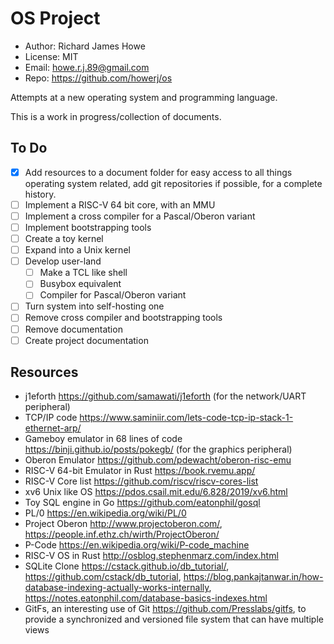 # OS Project

* Author: Richard James Howe
* License: MIT
* Email: howe.r.j.89@gmail.com
* Repo: https://github.com/howerj/os

Attempts at a new operating system and programming language.

This is a work in progress/collection of documents.

## To Do

* [x] Add resources to a document folder for easy access to all things
  operating system related, add git repositories if possible, for a
  complete history.
* [ ] Implement a RISC-V 64 bit core, with an MMU
* [ ] Implement a cross compiler for a Pascal/Oberon variant
* [ ] Implement bootstrapping tools
* [ ] Create a toy kernel
* [ ] Expand into a Unix kernel
* [ ] Develop user-land
  - [ ] Make a TCL like shell
  - [ ] Busybox equivalent
  - [ ] Compiler for Pascal/Oberon variant
* [ ] Turn system into self-hosting one
* [ ] Remove cross compiler and bootstrapping tools
* [ ] Remove documentation
* [ ] Create project documentation

## Resources

- j1eforth <https://github.com/samawati/j1eforth>
  (for the network/UART peripheral)
- TCP/IP code <https://www.saminiir.com/lets-code-tcp-ip-stack-1-ethernet-arp/>
- Gameboy emulator in 68 lines of code <https://binji.github.io/posts/pokegb/>
  (for the graphics peripheral)
- Oberon Emulator <https://github.com/pdewacht/oberon-risc-emu>
- RISC-V 64-bit Emulator in Rust <https://book.rvemu.app/>
- RISC-V Core list <https://github.com/riscv/riscv-cores-list>
- xv6 Unix like OS <https://pdos.csail.mit.edu/6.828/2019/xv6.html>
- Toy SQL engine in Go <https://github.com/eatonphil/gosql>
- PL/0 <https://en.wikipedia.org/wiki/PL/0>
- Project Oberon <http://www.projectoberon.com/>,
  <https://people.inf.ethz.ch/wirth/ProjectOberon/> 
- P-Code <https://en.wikipedia.org/wiki/P-code_machine>
- RISC-V OS in Rust <http://osblog.stephenmarz.com/index.html>
- SQLite Clone <https://cstack.github.io/db_tutorial/>, <https://github.com/cstack/db_tutorial>,
  <https://blog.pankajtanwar.in/how-database-indexing-actually-works-internally>,
  <https://notes.eatonphil.com/database-basics-indexes.html>
- GitFs, an interesting use of Git <https://github.com/Presslabs/gitfs>, to
  provide a synchronized and versioned file system that can have multiple views
